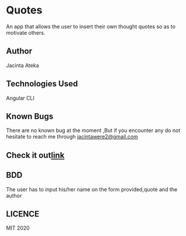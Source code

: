 # Quotes

An app that allows the user to insert their own thought quotes so as to motivate others.

## Author

Jacinta Ateka

## Technologies Used

Angular CLI


## Known Bugs

There are no known bug at the moment ,But if you encounter any do not hesitate to reach me through jacintawere2@gmail.com

## Check it out[link](https://atekawere.github.io/Quotes/)


## BDD
The user has to input his/her name on the form provided,quote and the author

##  LICENCE 
MIT 2020

